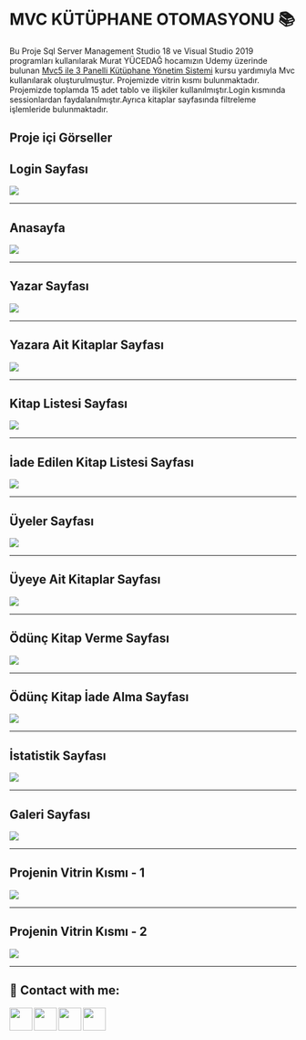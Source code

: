 
# MVC KÜTÜPHANE OTOMASYONU :books:

Bu Proje Sql Server Management Studio 18 ve Visual Studio 2019 programları kullanılarak 
Murat YÜCEDAĞ hocamızın Udemy üzerinde bulunan [Mvc5 ile 3 Panelli Kütüphane Yönetim Sistemi](https://www.udemy.com/course/mvc5-ile-3-panelli-kutuphane-yonetim-sistemi/ "Mvc5 ile 3 Panelli Kütüphane Yönetim Sistemi") kursu yardımıyla Mvc kullanılarak oluşturulmuştur. Projemizde vitrin kısmı bulunmaktadır. Projemizde toplamda 15 adet tablo ve ilişkiler kullanılmıştır.Login kısmında sessionlardan faydalanılmıştır.Ayrıca kitaplar sayfasında filtreleme işlemleride bulunmaktadır.


 ## Proje içi Görseller 

## Login Sayfası
![](https://i.hizliresim.com/5zb7a5k.jpg)


------------

## Anasayfa
![](https://i.hizliresim.com/2runv7t.jpg)

------------

## Yazar Sayfası
![](https://i.hizliresim.com/qiu43vr.jpg)

------------


## Yazara Ait Kitaplar Sayfası
![](https://i.hizliresim.com/ik61dhe.jpg)

------------
## Kitap Listesi Sayfası
![](https://i.hizliresim.com/bza3ony.jpg)

------------
## İade Edilen Kitap Listesi Sayfası
![](https://i.hizliresim.com/j5pyfgs.jpg)

------------
## Üyeler Sayfası
![](https://i.hizliresim.com/s9pyeqo.jpg)

------------
## Üyeye Ait Kitaplar Sayfası
![](https://i.hizliresim.com/d4r9912.jpg)

------------
## Ödünç Kitap Verme Sayfası
![](https://i.hizliresim.com/9vdyejr.jpg)

------------
## Ödünç Kitap İade Alma Sayfası
![](https://i.hizliresim.com/4zypt0v.jpg)

------------
## İstatistik Sayfası
![](https://i.hizliresim.com/p4rj5ju.jpg)

------------
## Galeri Sayfası
![](https://i.hizliresim.com/cfym2zu.jpg)

------------
## Projenin Vitrin Kısmı - 1
![](https://i.hizliresim.com/iioezwz.jpg)

------------
## Projenin Vitrin Kısmı - 2
![](https://i.hizliresim.com/eqh1lgc.jpg)

------------



## 🔗 Contact with me:

[<img  align="left" width="40" src="https://i.hizliresim.com/exri7bb.png"  />][instagram]
[<img  align="left" width="40" src="https://i.hizliresim.com/f1rgvb3.png"  />][twitter]
[<img align="left"  width="40" src="https://i.hizliresim.com/3hvivrs.png"  />][linkedin]
[<img  align="left" width="40" src="https://i.hizliresim.com/9nz06zq.png"  />][gmail]

[instagram]: https://www.instagram.com/ugurfurkan64/
[twitter]: https://twitter.com/Furkanugur64
[linkedin]: https://www.linkedin.com/in/furkan-ugur64/
[gmail]: mailto:furkanugur64@gmail.com



